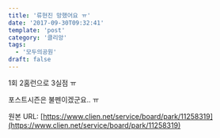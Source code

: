 ```yaml
---
title: '류현진 망했어요 ㅠ'
date: '2017-09-30T09:32:41'
template: 'post'
category: '클리앙'
tags: 
  - '모두의공원'
draft: false
---
```


1회 2홈런으로 3실점 ㅠ

  

포스트시즌은 불펜이겠군요.. ㅠ

원본 URL: [https://www.clien.net/service/board/park/11258319](https://www.clien.net/service/board/park/11258319)